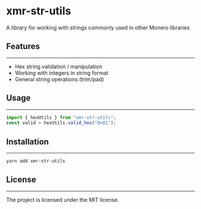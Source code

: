 # xmr-str-utils

A library for working with strings commonly used in other Monero libraries

## Features

---

-   Hex string validation / manipulation
-   Working with integers in string format
-   General string operations (trim/pad)

## Usage

---

```ts
import { hexUtils } from "xmr-str-utils";
const valid = hexUtils.valid_hex("0x01");
```

## Installation

---

```sh
yarn add xmr-str-utils
```

## License

---

The project is licensed under the MIT license.
